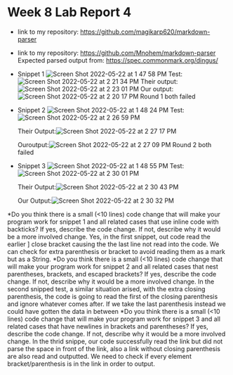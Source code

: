 # Week 8 Lab Report 4 
* link to my repository: https://github.com/magikarp620/markdown-parser 
* link to my repository: https://github.com/Mnohem/markdown-parser
Expected parsed output from: https://spec.commonmark.org/dingus/
* Snippet 1
  ![Screen Shot 2022-05-22 at 1 47 58 PM](https://user-images.githubusercontent.com/98373624/169715236-dcfae4dd-02a2-4eef-84e8-08ac17f3cd50.png)
  Test:![Screen Shot 2022-05-22 at 2 21 34 PM](https://user-images.githubusercontent.com/98373624/169716387-be5a0b5b-e0a9-418d-9397-b7006adfc163.png) 
  Their output:![Screen Shot 2022-05-22 at 2 23 01 PM](https://user-images.githubusercontent.com/98373624/169716437-91f11016-770f-44bd-b416-a2a4b0370061.png)
  Our output:![Screen Shot 2022-05-22 at 2 20 17 PM](https://user-images.githubusercontent.com/98373624/169716376-2619e54e-e27b-4571-a54a-43e0a8a0aca3.png)
  Round 1 both failed
* Snippet 2
  ![Screen Shot 2022-05-22 at 1 48 24 PM](https://user-images.githubusercontent.com/98373624/169715258-436a9e2a-5e69-47a3-ac66-877a4c9d5c49.png)
  Test:![Screen Shot 2022-05-22 at 2 26 59 PM](https://user-images.githubusercontent.com/98373624/169716588-aeb9cad9-8368-495e-bb26-ab2c124ce260.png)

  Their Output:![Screen Shot 2022-05-22 at 2 27 17 PM](https://user-images.githubusercontent.com/98373624/169716593-49a0cf4f-8f99-4487-b199-806d14e29734.png)

  Ouroutput:![Screen Shot 2022-05-22 at 2 27 09 PM](https://user-images.githubusercontent.com/98373624/169716590-5da299c6-6880-490d-9d30-b41a9d8fc9d0.png)
  Round 2 both failed
* Snippet 3
  ![Screen Shot 2022-05-22 at 1 48 55 PM](https://user-images.githubusercontent.com/98373624/169715268-11e9f31d-257a-4130-b090-4cbff14fef95.png)
  Test:![Screen Shot 2022-05-22 at 2 30 01 PM](https://user-images.githubusercontent.com/98373624/169716715-747d3ac8-05cf-473f-86c4-da3282e2ef73.png)

  Their Output:![Screen Shot 2022-05-22 at 2 30 43 PM](https://user-images.githubusercontent.com/98373624/169716725-9f519986-42b9-4333-925b-438dbb52b264.png)

  Our Output:![Screen Shot 2022-05-22 at 2 30 32 PM](https://user-images.githubusercontent.com/98373624/169716716-f9cbb346-b30b-4f1a-b8f7-56f16eb40af3.png)

*Do you think there is a small (<10 lines) code change that will make your program work for snippet 1 and all related cases that use inline code with backticks? If yes, describe the code change. If not, describe why it would be a more involved change.
  Yes, in the first snippet, out code read the earlier ] close bracket causing the the last line not read into the code. We can check for extra parenthesis or bracket to avoid reading them as a mark but as a String.
*Do you think there is a small (<10 lines) code change that will make your program work for snippet 2 and all related cases that nest parentheses, brackets, and escaped brackets? If yes, describe the code change. If not, describe why it would be a more involved change.
  In the second snipped test, a similar situation arised, with the extra closing parenthesis, the code is going to read the first of the closing parenthesis and ignore whatever comes after. If we take the last parenthesis instead we could have gotten the data in between
*Do you think there is a small (<10 lines) code change that will make your program work for snippet 3 and all related cases that have newlines in brackets and parentheses? If yes, describe the code change. If not, describe why it would be a more involved change.
  In the thrid snippe, our code successfully read the link but did not parse the space in front of the link, also a link without closing parenthesis are also read and outputted. We need to check if every element bracket/parenthesis is in the link in order to output.
